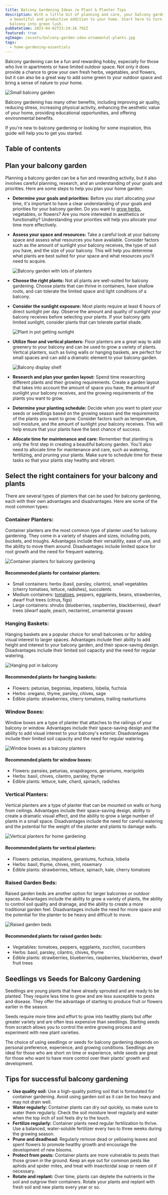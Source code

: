 ```yaml
---
title: Balcony Gardening Ideas /w Plant & Planter Tips
description: With a little bit of planning and care, your balcony garden can be
  a beautiful and productive addition to your home. Start here to turn your
  balcony into green lush.
pubDatetime: 2023-04-02T23:24:26.792Z
featured: true
ogImage: /assets/balcony-garden-idea-ornamental-plants.jpg
tags:
  - home-gardening-essentials
---
```

Balcony gardening can be a fun and rewarding hobby, especially for those who live in apartments or have limited outdoor space. Not only it does provide a chance to grow your own fresh herbs, vegetables, and flowers, but it can also be a great way to add some green to your outdoor space and bring a sense of nature to your home.

![Small balcony garden](/images/uploads/small-balcony-garden.jpg "Small balcony garden")

Balcony gardening has many other benefits, including improving air quality, reducing stress, increasing physical activity, enhancing the aesthetic value of your home, providing educational opportunities, and offering environmental benefits.

If you're new to balcony gardening or looking for some inspiration, this guide will help you to get you started.

## Table of contents

## Plan your balcony garden

Planning a balcony garden can be a fun and rewarding activity, but it also involves careful planning, research, and an understanding of your goals and priorities. Here are some steps to help you plan your home garden:

* **Determine your goals and priorities:** Before you start allocating your time, it's important to have a clear understanding of your goals and priorities for your balcony garden. Do you want to [grow herbs](https://urbangardener.wiki/posts/how-to-grow-herbs-indoors/), vegetables, or flowers? Are you more interested in aesthetics or functionality? Understanding your priorities will help you allocate your time more effectively.
* **Assess your space and resources:** Take a careful look at your balcony space and assess what resources you have available. Consider factors such as the amount of sunlight your balcony receives, the type of soil you have, and the size of your balcony. This will help you determine what plants are best suited for your space and what resources you'll need to acquire.

  ![Balcony garden with lots of planters](/images/uploads/balcony-gardening-idea.jpg)
* **Choose the right plants:** Not all plants are well-suited for balcony gardening. Choose plants that can thrive in containers, have shallow roots, and can tolerate the limited space and light conditions of a balcony.
* **Consider the sunlight exposure:** Most plants require at least 6 hours of direct sunlight per day. Observe the amount and quality of sunlight your balcony receives before selecting your plants. If your balcony gets limited sunlight, consider plants that can tolerate partial shade.

  ![Plant in pot getting sunlight](/images/uploads/plant-in-pot-getting-sunlight.jpg)
* **Utilize floor and vertical planters:** Floor planters are a great way to add greenery to your balcony and can be used to grow a variety of plants. Vertical planters, such as living walls or hanging baskets, are perfect for small spaces and can add a dramatic element to your balcony garden.

  ![Balcony display shelf](/images/uploads/vertical-planter-wood.jpg)
* **Research and plan your garden layout:** Spend time researching different plants and their growing requirements. Create a garden layout that takes into account the amount of space you have, the amount of sunlight your balcony receives, and the growing requirements of the plants you want to grow. 
* **Determine your planting schedule:** Decide when you want to plant your seeds or seedlings based on the growing season and the requirements of the plants you want to grow. Consider factors such as temperature, soil moisture, and the amount of sunlight your balcony receives. This will help ensure that your plants have the best chance of success.
* **Allocate time for maintenance and care:** Remember that planting is only the first step in creating a beautiful balcony garden. You'll also need to allocate time for maintenance and care, such as watering, fertilizing, and pruning your plants. Make sure to schedule time for these tasks so that your plants stay healthy and vibrant.

## Select the right containers for your balcony and plants

There are several types of planters that can be used for balcony gardening, each with their own advantages and disadvantages. Here are some of the most common types:

### **Container Planters:**

Container planters are the most common type of planter used for balcony gardening. They come in a variety of shapes and sizes, including pots, buckets, and troughs. Advantages include their versatility, ease of use, and the ability to move them around. Disadvantages include limited space for root growth and the need for frequent watering.

![Container planters for balcony gardening](/images/uploads/choosing-the-right-pot-size-for-plants.jpg)

#### Recommended plants for container planters:

* Small containers: herbs (basil, parsley, cilantro), small vegetables (cherry tomatoes, lettuce, radishes), succulents
* Medium containers: [tomatoes](https://urbangardener.wiki/posts/growing-tomatoes-in-pots-from-seed-to-harvest/), peppers, eggplants, beans, strawberries, dwarf fruit trees (citrus, figs)
* Large containers: shrubs (blueberries, raspberries, blackberries), dwarf trees (dwarf apple, peach, nectarine), ornamental grasses

### **Hanging Baskets:**

Hanging baskets are a popular choice for small balconies or for adding visual interest to larger spaces. Advantages include their ability to add height and interest to your balcony garden, and their space-saving design. Disadvantages include their limited soil capacity and the need for regular watering.

![Hanging pot in balcony](/images/uploads/hanging-pot-balcony-gardening.jpg)

#### Recommended plants for hanging baskets:

* Flowers: petunias, begonias, impatiens, lobelia, fuchsia
* Herbs: oregano, thyme, parsley, chives, sage
* Edible plants: strawberries, cherry tomatoes, trailing nasturtiums

### **Window Boxes:**

Window boxes are a type of planter that attaches to the railings of your balcony or window. Advantages include their space-saving design and the ability to add visual interest to your balcony's exterior. Disadvantages include their limited soil capacity and the need for regular watering. 

![Window boxes as a balcony planters](/images/uploads/inspirational-planted-french-balcony.jpg)

#### Recommended plants for window boxes:

* Flowers: pansies, petunias, snapdragons, geraniums, marigolds
* Herbs: basil, chives, cilantro, parsley, thyme
* Edible plants: lettuce, kale, chard, spinach, radishes

### Vertical Planters:

Vertical planters are a type of planter that can be mounted on walls or hung from ceilings. Advantages include their space-saving design, ability to create a dramatic visual effect, and the ability to grow a large number of plants in a small space. Disadvantages include the need for careful watering and the potential for the weight of the planter and plants to damage walls.

![Vertical planters for home gardening](/images/uploads/vertical-planters-with-led.jpg)

#### Recommended plants for vertical planters:

* Flowers: petunias, impatiens, geraniums, fuchsia, lobelia
* Herbs: basil, thyme, chives, mint, rosemary
* Edible plants: strawberries, lettuce, spinach, kale, cherry tomatoes

### Raised Garden Beds:

Raised garden beds are another option for larger balconies or outdoor spaces. Advantages include the ability to grow a variety of plants, the ability to control soil quality and drainage, and the ability to create a more traditional garden feel. Disadvantages include the need for more space and the potential for the planter to be heavy and difficult to move.

![Raised garden beds](/images/uploads/raised-garden-beds-.jpg)

#### Recommended plants for raised garden beds:

* Vegetables: tomatoes, peppers, eggplants, zucchini, cucumbers
* Herbs: basil, parsley, cilantro, chives, thyme
* Edible plants: strawberries, blueberries, raspberries, blackberries, dwarf fruit trees

## Seedlings vs Seeds for Balcony Gardening

Seedlings are young plants that have already sprouted and are ready to be planted. They require less time to grow and are less susceptible to pests and disease. They offer the advantage of starting to produce fruit or flowers earlier in the season.

Seeds require more time and effort to grow into healthy plants but offer greater variety and are often less expensive than seedlings. Starting seeds from scratch allows you to control the entire growing process and experiment with new plant varieties.

The choice of using seedlings or seeds for balcony gardening depends on personal preference, experience, and growing conditions. Seedlings are ideal for those who are short on time or experience, while seeds are great for those who want to have more control over their plants' growth and development.

## Tips for successful balcony gardening

* **Use quality soil:** Use a high-quality potting soil that is formulated for container gardening. Avoid using garden soil as it can be too heavy and may not drain well.
* **Water regularly:** Container plants can dry out quickly, so make sure to water them regularly. Check the soil moisture level regularly and water when the top inch of soil feels dry to the touch.
* **Fertilize regularly:** Container plants need regular fertilization to thrive. Use a balanced, water-soluble fertilizer every two to three weeks during the growing season.
* **Prune and deadhead:** Regularly remove dead or yellowing leaves and spent flowers to promote healthy growth and encourage the development of new blooms.
* **Protect from pests:** Container plants are more vulnerable to pests than those grown in the ground. Keep an eye out for common pests like aphids and spider mites, and treat with insecticidal soap or neem oil if necessary.
* **Rotate and replant:** Over time, plants can deplete the nutrients in the soil and outgrow their containers. Rotate your plants and replant with fresh soil and new plants every year or so.